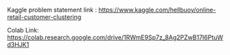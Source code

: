 Kaggle problem statement link : https://www.kaggle.com/hellbuoy/online-retail-customer-clustering

Colab Link:
https://colab.research.google.com/drive/1RWmE9Sp7z_8Ag2PZwB17I6PtuWd3HJK1
